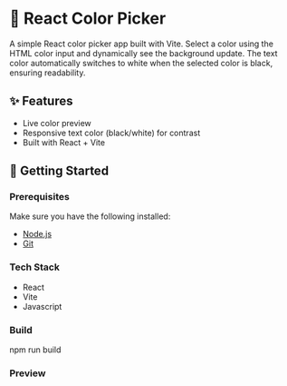 # 🎨 React Color Picker

A simple React color picker app built with Vite. Select a color using the HTML color input and dynamically see the background update. The text color automatically switches to white when the selected color is black, ensuring readability.

## ✨ Features

- Live color preview
- Responsive text color (black/white) for contrast
- Built with React + Vite

## 🚀 Getting Started

### Prerequisites

Make sure you have the following installed:

- [Node.js](https://nodejs.org/)
- [Git](https://git-scm.com/)

### Tech Stack

- React
- Vite
- Javascript

### Build
npm run build
 
### Preview
